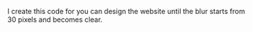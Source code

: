I create this code for you can design the website until the blur starts from 30 pixels and becomes clear.
